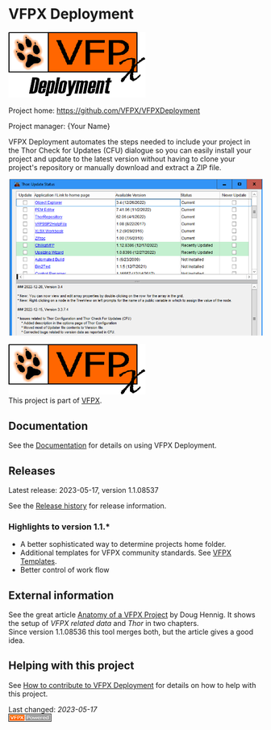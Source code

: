 <!-- 
On each build, the sections framed by
"VerNo" or "DeploymentDate" will be replaced with recent data
-->
# VFPX Deployment
![VFPX Deployment logo](./docs/Images/vfpxdeployment.png)

Project home: https://github.com/VFPX/VFPXDeployment

Project manager: {Your Name}

VFPX Deployment automates the steps needed to include your project in the Thor Check for Updates (CFU) dialogue
so you can easily install your project and update to the latest version without having to clone your project's repository or manually download and extract a ZIP file.

![Thor CFU](./docs/Images/ThorCFUDialog.png)

![VFPX Banner](./docs/images/vfpxbanner.gif)   
This project is part of [VFPX](https://vfpx.github.io/).

## Documentation
See the [Documentation](./docs/ThorUpdate.md) for details on using VFPX Deployment.

## Releases

Latest release: <!--DeploymentDate-->2023-05-17<!--/DeploymentDate-->,
version <!--VERNO-->1.1.08537<!--/VerNo-->

See the [Release history](./docs/ChangeLog.md) for release information.

### Highlights to version 1.1.*
- A better sophisticated way to determine projects home folder.
- Additional templates for VFPX community standards. See [VFPX Templates](./vfpx_templates.md).
- Better control of work flow

## External information
See the great article [Anatomy of a VFPX Project](https://doughennig.blogspot.com/2023/05/anatomy-of-vfpx-project.html) by Doug Hennig.
It shows the setup of *VFPX related data* and *Thor* in two chapters.   
Since version 1.1.08536 this tool merges both, but the article gives a good idea.

## Helping with this project

See [How to contribute to VFPX Deployment](.github/CONTRIBUTING.md) for details on how to help with this project.

Last changed: _<!--DeploymentDate-->2023-05-17<!--/DeploymentDate-->_   
![powered by VFPX](./docs/Images/vfpxpoweredby_alternative.gif)
